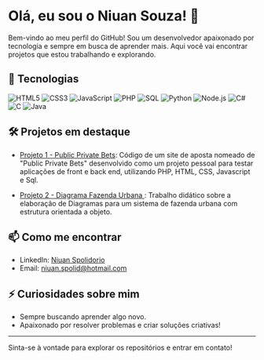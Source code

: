 # Olá, eu sou o Niuan Souza! 👋

Bem-vindo ao meu perfil do GitHub! Sou um desenvolvedor apaixonado por tecnologia e sempre em busca de aprender mais. Aqui você vai encontrar projetos que estou trabalhando e explorando.

## 🚀 Tecnologias

![HTML5](https://img.shields.io/badge/-HTML5-E34F26?style=flat&logo=html5&logoColor=white)
![CSS3](https://img.shields.io/badge/-CSS3-1572B6?style=flat&logo=css3&logoColor=white)
![JavaScript](https://img.shields.io/badge/-JavaScript-F7DF1E?style=flat&logo=javascript&logoColor=black)
![PHP](https://img.shields.io/badge/-PHP-777BB4?style=flat&logo=php&logoColor=white)
![SQL](https://img.shields.io/badge/-SQL-4479A1?style=flat&logo=sql&logoColor=white)
![Python](https://img.shields.io/badge/-Python-3776AB?style=flat&logo=python&logoColor=white)
![Node.js](https://img.shields.io/badge/-Node.js-339933?style=flat&logo=node.js&logoColor=white)
![C#](https://img.shields.io/badge/-C%23-239120?style=flat&logo=c-sharp&logoColor=white)
![C](https://img.shields.io/badge/-C-A8B9CC?style=flat&logo=c&logoColor=black)
![Java](https://img.shields.io/badge/-Java-007396?style=flat&logo=java&logoColor=white)

## 🛠 Projetos em destaque

- [Projeto 1 - Public Private Bets](https://github.com/NiuanSouza/Public-Private-Bets): Código de um site de aposta nomeado de "Public Private Bets" desenvolvido como um projeto pessoal para testar aplicações de front e back end, utilizando PHP, HTML, CSS, Javascript e Sql.

- [Projeto 2 - Diagrama Fazenda Urbana ](https://github.com/NiuanSouza/Trabalho-4-Semestre): Trabalho didático sobre a elaboração de Diagramas para um sistema de fazenda urbana com estrutura orientada a objeto.




## 📫 Como me encontrar

- LinkedIn: [Niuan Spolidorio](https://www.linkedin.com/in/niuan-souza](https://www.linkedin.com/in/niuan-spolidorio-da-rocha-souza-8ba650215/))
- Email: niuan.spolid@hotmail.com

## ⚡ Curiosidades sobre mim

- Sempre buscando aprender algo novo.
- Apaixonado por resolver problemas e criar soluções criativas!

---

Sinta-se à vontade para explorar os repositórios e entrar em contato!
